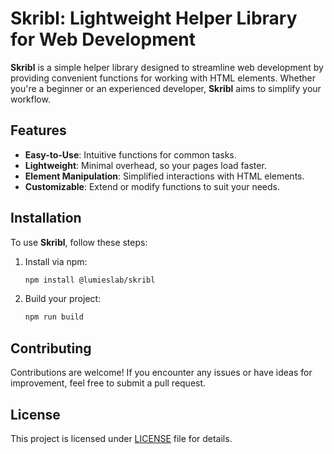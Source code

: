 # Skribl: Lightweight Helper Library for Web Development

**Skribl** is a simple helper library designed to streamline web development by providing convenient functions for working with HTML elements. Whether you're a beginner or an experienced developer, **Skribl** aims to simplify your workflow.

## Features

- **Easy-to-Use**: Intuitive functions for common tasks.
- **Lightweight**: Minimal overhead, so your pages load faster.
- **Element Manipulation**: Simplified interactions with HTML elements.
- **Customizable**: Extend or modify functions to suit your needs.

## Installation

To use **Skribl**, follow these steps:

1. Install via npm:

    ```bash
    npm install @lumieslab/skribl
    ```

2. Build your project:

    ```bash
    npm run build
    ```
    
## Contributing

Contributions are welcome! If you encounter any issues or have ideas for improvement, feel free to submit a pull request.

## License

This project is licensed under [LICENSE](LICENSE) file for details.
